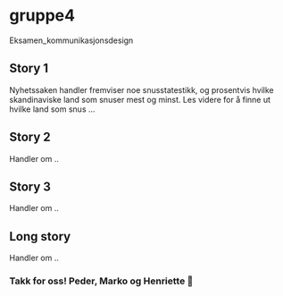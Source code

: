 # gruppe4

Eksamen_kommunikasjonsdesign

## Story 1

Nyhetssaken handler fremviser noe snusstatestikk, og prosentvis hvilke skandinaviske land som snuser mest og minst.
Les videre for å finne ut hvilke land som snus ...

## Story 2

Handler om ..

## Story 3

Handler om ..

## Long story

Handler om ..

### Takk for oss! Peder, Marko og Henriette 🤙
